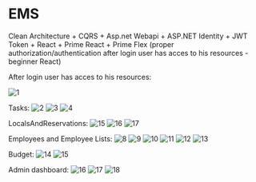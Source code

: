 # EMS
Clean Architecture + CQRS + Asp.net Webapi + ASP.NET Identity + JWT Token + React + Prime React + Prime Flex (proper authorization/authentication after login user has acces to his resources - beginner React)

After login user has acces to his resources:

![1](https://github.com/user-attachments/assets/b0bc9fd4-e8b0-4f4f-aa11-fd4995ba9401)

Tasks:
![2](https://github.com/user-attachments/assets/02cc0aca-c6d5-4281-8a63-c6872e13c511)
![3](https://github.com/user-attachments/assets/789ff925-cd37-40ef-87c9-ca7297308d84)
![4](https://github.com/user-attachments/assets/b39781d5-d7c5-4e59-b237-2f5b8d553700)

LocalsAndReservations:
![15](https://github.com/user-attachments/assets/9baafa4e-8ee7-4b4e-bef7-b0a1ca647317)
![16](https://github.com/user-attachments/assets/abaed69e-c142-4e05-90be-22e546d4412b)
![17](https://github.com/user-attachments/assets/acb10068-8431-4f45-9b0b-75cf12280122)

Employees and Employee Lists:
![8](https://github.com/user-attachments/assets/07cf9dcb-54fc-4eb7-b3a6-6a02882c4448)
![9](https://github.com/user-attachments/assets/f69c9080-bf3a-4970-89fe-77800a299717)
![10](https://github.com/user-attachments/assets/592fa6c5-4631-48ad-a362-8a4b9d5dfc24)
![11](https://github.com/user-attachments/assets/a4ae866f-d2a4-4480-b14a-808c64e3aedf)
![12](https://github.com/user-attachments/assets/091e1491-22c0-42b0-ad2b-b7f5ce3fb8dd)
![13](https://github.com/user-attachments/assets/84970966-1f25-4a5c-9f49-1081053663d0)
<!--![5](https://github.com/user-attachments/assets/eb410c30-720c-4ce7-aac9-d1faced2f45d)-->

Budget:
![14](https://github.com/user-attachments/assets/e794e3cf-d9d2-4edd-9d62-4c698a685a65)
![15](https://github.com/user-attachments/assets/3d89259d-ee36-4dd2-9a18-4cb32fac42da)

Admin dashboard:
![16](https://github.com/user-attachments/assets/19bf3cbd-956c-41aa-9402-a4fc102f32cf)
![17](https://github.com/user-attachments/assets/4a37fb5e-5182-4719-ac55-b8667a8f1155)
![18](https://github.com/user-attachments/assets/f417641b-07b2-4695-9a4f-5dff0ac7d357)
